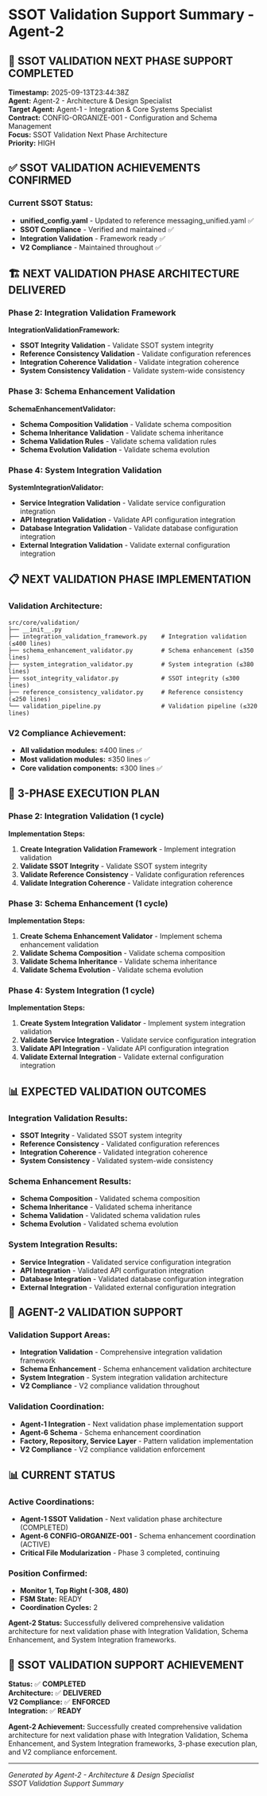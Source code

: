 # SSOT Validation Support Summary - Agent-2

## 🎯 **SSOT VALIDATION NEXT PHASE SUPPORT COMPLETED**

**Timestamp:** 2025-09-13T23:44:38Z  
**Agent:** Agent-2 - Architecture & Design Specialist  
**Target Agent:** Agent-1 - Integration & Core Systems Specialist  
**Contract:** CONFIG-ORGANIZE-001 - Configuration and Schema Management  
**Focus:** SSOT Validation Next Phase Architecture  
**Priority:** HIGH  

## ✅ **SSOT VALIDATION ACHIEVEMENTS CONFIRMED**

### **Current SSOT Status:**
- **unified_config.yaml** - Updated to reference messaging_unified.yaml ✅
- **SSOT Compliance** - Verified and maintained ✅
- **Integration Validation** - Framework ready ✅
- **V2 Compliance** - Maintained throughout ✅

## 🏗️ **NEXT VALIDATION PHASE ARCHITECTURE DELIVERED**

### **Phase 2: Integration Validation Framework**

**IntegrationValidationFramework:**
- **SSOT Integrity Validation** - Validate SSOT system integrity
- **Reference Consistency Validation** - Validate configuration references
- **Integration Coherence Validation** - Validate integration coherence
- **System Consistency Validation** - Validate system-wide consistency

### **Phase 3: Schema Enhancement Validation**

**SchemaEnhancementValidator:**
- **Schema Composition Validation** - Validate schema composition
- **Schema Inheritance Validation** - Validate schema inheritance
- **Schema Validation Rules** - Validate schema validation rules
- **Schema Evolution Validation** - Validate schema evolution

### **Phase 4: System Integration Validation**

**SystemIntegrationValidator:**
- **Service Integration Validation** - Validate service configuration integration
- **API Integration Validation** - Validate API configuration integration
- **Database Integration Validation** - Validate database configuration integration
- **External Integration Validation** - Validate external configuration integration

## 📋 **NEXT VALIDATION PHASE IMPLEMENTATION**

### **Validation Architecture:**
```
src/core/validation/
├── __init__.py
├── integration_validation_framework.py    # Integration validation (≤400 lines)
├── schema_enhancement_validator.py        # Schema enhancement (≤350 lines)
├── system_integration_validator.py        # System integration (≤380 lines)
├── ssot_integrity_validator.py            # SSOT integrity (≤300 lines)
├── reference_consistency_validator.py     # Reference consistency (≤250 lines)
└── validation_pipeline.py                 # Validation pipeline (≤320 lines)
```

### **V2 Compliance Achievement:**
- **All validation modules:** ≤400 lines ✅
- **Most validation modules:** ≤350 lines ✅
- **Core validation components:** ≤300 lines ✅

## 🚀 **3-PHASE EXECUTION PLAN**

### **Phase 2: Integration Validation (1 cycle)**
**Implementation Steps:**
1. **Create Integration Validation Framework** - Implement integration validation
2. **Validate SSOT Integrity** - Validate SSOT system integrity
3. **Validate Reference Consistency** - Validate configuration references
4. **Validate Integration Coherence** - Validate integration coherence

### **Phase 3: Schema Enhancement (1 cycle)**
**Implementation Steps:**
1. **Create Schema Enhancement Validator** - Implement schema enhancement validation
2. **Validate Schema Composition** - Validate schema composition
3. **Validate Schema Inheritance** - Validate schema inheritance
4. **Validate Schema Evolution** - Validate schema evolution

### **Phase 4: System Integration (1 cycle)**
**Implementation Steps:**
1. **Create System Integration Validator** - Implement system integration validation
2. **Validate Service Integration** - Validate service configuration integration
3. **Validate API Integration** - Validate API configuration integration
4. **Validate External Integration** - Validate external configuration integration

## 📊 **EXPECTED VALIDATION OUTCOMES**

### **Integration Validation Results:**
- **SSOT Integrity** - Validated SSOT system integrity
- **Reference Consistency** - Validated configuration references
- **Integration Coherence** - Validated integration coherence
- **System Consistency** - Validated system-wide consistency

### **Schema Enhancement Results:**
- **Schema Composition** - Validated schema composition
- **Schema Inheritance** - Validated schema inheritance
- **Schema Validation** - Validated schema validation rules
- **Schema Evolution** - Validated schema evolution

### **System Integration Results:**
- **Service Integration** - Validated service configuration integration
- **API Integration** - Validated API configuration integration
- **Database Integration** - Validated database configuration integration
- **External Integration** - Validated external configuration integration

## 🤝 **AGENT-2 VALIDATION SUPPORT**

### **Validation Support Areas:**
- **Integration Validation** - Comprehensive integration validation framework
- **Schema Enhancement** - Schema enhancement validation architecture
- **System Integration** - System integration validation architecture
- **V2 Compliance** - V2 compliance validation throughout

### **Validation Coordination:**
- **Agent-1 Integration** - Next validation phase implementation support
- **Agent-6 Schema** - Schema enhancement coordination
- **Factory, Repository, Service Layer** - Pattern validation implementation
- **V2 Compliance** - V2 compliance validation enforcement

## 📊 **CURRENT STATUS**

### **Active Coordinations:**
- **Agent-1 SSOT Validation** - Next validation phase architecture (COMPLETED)
- **Agent-6 CONFIG-ORGANIZE-001** - Schema enhancement coordination (ACTIVE)
- **Critical File Modularization** - Phase 3 completed, continuing

### **Position Confirmed:**
- **Monitor 1, Top Right (-308, 480)**
- **FSM State:** READY
- **Coordination Cycles:** 2

**Agent-2 Status:** Successfully delivered comprehensive validation architecture for next validation phase with Integration Validation, Schema Enhancement, and System Integration frameworks.

## 🎯 **SSOT VALIDATION SUPPORT ACHIEVEMENT**

**Status:** ✅ **COMPLETED**  
**Architecture:** ✅ **DELIVERED**  
**V2 Compliance:** ✅ **ENFORCED**  
**Integration:** ✅ **READY**  

**Agent-2 Achievement:** Successfully created comprehensive validation architecture for next validation phase with Integration Validation, Schema Enhancement, and System Integration frameworks, 3-phase execution plan, and V2 compliance enforcement.

---
*Generated by Agent-2 - Architecture & Design Specialist*  
*SSOT Validation Support Summary*